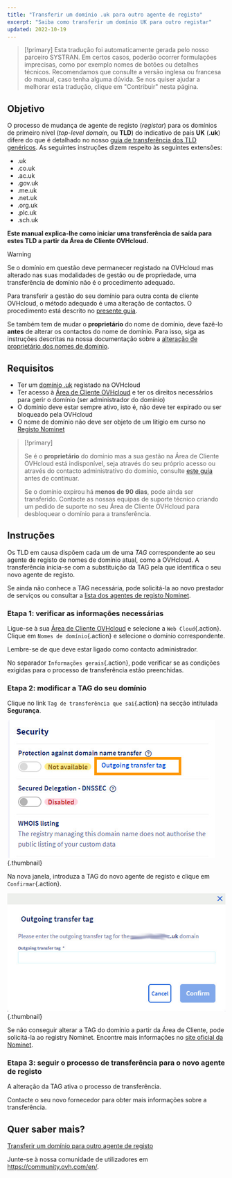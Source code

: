 ```yaml
---
title: "Transferir um domínio .uk para outro agente de registo"
excerpt: "Saiba como transferir um domínio UK para outro registar"
updated: 2022-10-19
---
```


> [!primary]
> Esta tradução foi automaticamente gerada pelo nosso parceiro SYSTRAN. Em certos casos, poderão ocorrer formulações imprecisas, como por exemplo nomes de botões ou detalhes técnicos. Recomendamos que consulte a versão inglesa ou francesa do manual, caso tenha alguma dúvida. Se nos quiser ajudar a melhorar esta tradução, clique em "Contribuir" nesta página.
>

## Objetivo

O processo de mudança de agente de registo (*registar*) para os domínios de primeiro nível (*top-level domain*, ou **TLD**) do indicativo de país **UK** (**.uk**) difere do que é detalhado no nosso [guia de transferência dos TLD genéricos](/pages/web_cloud/domains/transfer_outgoing_domain). As seguintes instruções dizem respeito às seguintes extensões:

- .uk
- .co.uk
- .ac.uk
- .gov.uk
- .me.uk
- .net.uk
- .org.uk
- .plc.uk
- .sch.uk

**Este manual explica-lhe como iniciar uma transferência de saída para estes TLD a partir da Área de Cliente OVHcloud.**

> [!warning]
>
> Se o domínio em questão deve permanecer registado na OVHcloud mas alterado nas suas modalidades de gestão ou de propriedade, uma transferência de domínio não é o procedimento adequado.
>
> Para transferir a gestão do seu domínio para outra conta de cliente OVHcloud, o método adequado é uma alteração de contactos. O procedimento está descrito no [presente guia](/pages/account_and_service_management/account_information/managing_contacts).
>
> Se também tem de mudar o **proprietário** do nome de domínio, deve fazê-lo **antes** de alterar os contactos do nome de domínio. Para isso, siga as instruções descritas na nossa documentação sobre a [alteração de proprietário dos nomes de domínio](/pages/web_cloud/domains/trade_domain).
>

## Requisitos

- Ter um [domínio .uk](https://www.ovhcloud.com/pt/domains/) registado na OVHcloud
- Ter acesso à [Área de Cliente OVHcloud](https://www.ovh.com/auth/?action=gotomanager&from=https://www.ovh.pt/&ovhSubsidiary=pt) e ter os direitos necessários para gerir o domínio (ser administrador do domínio)
- O domínio deve estar sempre ativo, isto é, não deve ter expirado ou ser bloqueado pela OVHcloud
- O nome de domínio não deve ser objeto de um litígio em curso no [Registo Nominet](https://www.nominet.uk/)

> [!primary]
>
> Se é o **proprietário** do domínio mas a sua gestão na Área de Cliente OVHcloud está indisponível, seja através do seu próprio acesso ou através do contacto administrativo do domínio, consulte [este guia](/pages/account/customer/managing_contacts#caso-especifico-de-um-proprietario-de-dominio) antes de continuar.
>
> Se o domínio expirou há **menos de 90 dias**, pode ainda ser transferido. Contacte as nossas equipas de suporte técnico criando um pedido de suporte no seu Área de Cliente OVHcloud para desbloquear o domínio para a transferência.
>

## Instruções

Os TLD em causa dispõem cada um de uma *TAG* correspondente ao seu agente de registo de nomes de domínio atual, como a OVHcloud. A transferência inicia-se com a substituição da TAG pela que identifica o seu novo agente de registo.

Se ainda não conhece a TAG necessária, pode solicitá-la ao novo prestador de serviços ou consultar a [lista dos agentes de registo Nominet](https://registrars.nominet.uk/uk-namespace/registrar-agreement/list-of-registrars/).

### Etapa 1: verificar as informações necessárias

Ligue-se à sua [Área de Cliente OVHcloud](https://www.ovh.com/auth/?action=gotomanager&from=https://www.ovh.pt/&ovhSubsidiary=pt) e selecione a `Web Cloud`{.action}. Clique em `Nomes de domínio`{.action} e selecione o domínio correspondente.

Lembre-se de que deve estar ligado como contacto administrador.

No separador `Informações gerais`{.action}, pode verificar se as condições exigidas para o processo de transferência estão preenchidas.

### Etapa 2: modificar a TAG do seu domínio

Clique no link `Tag de transferência que sai`{.action} na secção intitulada **Segurança**.

![transferência de saída](images/img_4267.jpg){.thumbnail}

Na nova janela, introduza a TAG do novo agente de registo e clique em `Confirmar`{.action}.

![transferência de saída](images/img_4268.jpg){.thumbnail}

Se não conseguir alterar a TAG do domínio a partir da Área de Cliente, pode solicitá-la ao registry Nominet. Encontre mais informações no [site oficial da Nominet](https://www.nominet.uk/domain-support/).

### Etapa 3: seguir o processo de transferência para o novo agente de registo

A alteração da TAG ativa o processo de transferência.

Contacte o seu novo fornecedor para obter mais informações sobre a transferência.

## Quer saber mais?

[Transferir um domínio para outro agente de registo](/pages/web_cloud/domains/transfer_outgoing_domain)

Junte-se à nossa comunidade de utilizadores em <https://community.ovh.com/en/>.